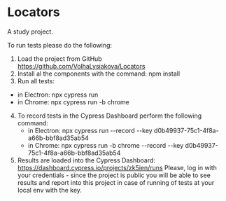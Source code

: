 # Locators
A study project.

To run tests please do the following:
1. Load the project from GitHub https://github.com/VolhaLysiakova/Locators
2. Install al the components with the command: 
   npm install
3. Run all tests: 
  - in Electron: npx cypress run
  - in Chrome: npx cypress run -b chrome
4. To record tests in the Cypress Dashboard perform the following command: 
   - in Electron: npx cypress run --record --key d0b49937-75c1-4f8a-a66b-bbf8ad35ab54
   - in Chrome: npx cypress run -b chrome --record --key d0b49937-75c1-4f8a-a66b-bbf8ad35ab54
5. Results are loaded into the Cypress Dashboard:  
   https://dashboard.cypress.io/projects/zk5ien/runs
   Please, log in with your credentials - since the project is public you will be able to see results and report into this project in case of running of tests at your local env with the key.
